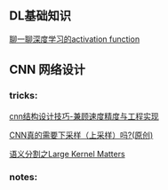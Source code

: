 

## DL基础知识

[聊一聊深度学习的activation function](https://zhuanlan.zhihu.com/p/25110450)






## CNN 网络设计

### tricks:

[cnn结构设计技巧-兼顾速度精度与工程实现](https://zhuanlan.zhihu.com/p/100609339)

[CNN真的需要下采样（上采样）吗?(原创)](https://zhuanlan.zhihu.com/p/94477174)

[语义分割之Large Kernel Matters](https://zhuanlan.zhihu.com/p/38055224)


### notes:
